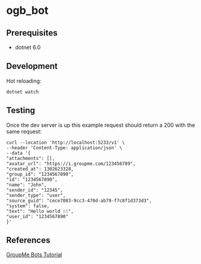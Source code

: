 # ogb_bot

## Prerequisites
- dotnet 6.0

## Development

Hot reloading:

```
dotnet watch
```

## Testing

Once the dev server is up this example request should return a 200 with the same request:
```
curl --location 'http://localhost:5233/v1' \
--header 'Content-Type: application/json' \
--data '{
"attachments": [],
"avatar_url": "https://i.groupme.com/123456789",
"created_at": 1302623328,
"group_id": "1234567890",
"id": "1234567890",
"name": "John",
"sender_id": "12345",
"sender_type": "user",
"source_guid": "cece7083-9cc3-470d-ab79-f7c8f1d373d3",
"system": false,
"text": "Hello world ☃☃",
"user_id": "1234567890"
}'
```

## References
[GroupMe Bots Tutorial](https://dev.groupme.com/tutorials/bots)

